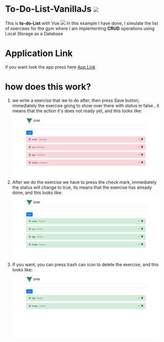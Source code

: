 # To-Do-List-VanillaJs ![](https://vuejs.org/images/icons/favicon-32x32.png)

This is **to-do-List** with Vue ![](https://vuejs.org/images/icons/favicon-16x16.png) In this example I have done, I simulate the list of exercises for the gym where I am implementing **CRUD** operations using Local Storage as a Database

# Application Link

if you want look the app press here [App Link](https://josejavierpaez.github.io/To-Do-List-Vue/App/index.html)

# how does this work?

1. we write a exercise that we to do after, then press Save button, immediately the exercise going to show over there with status in false , it means that the action it's does not ready yet, and this looks like:![](App/img/falseStatus.png)
2. After we do the exercise we have to press the check mark, immediately the status will change to true, its means that the exercise has already done, and this looks like: ![](App/img/successStatus.png)
3. If you want, you can press trash can icon to delete the exercise, and this looks like:
   ![](App/img/delete.png)
